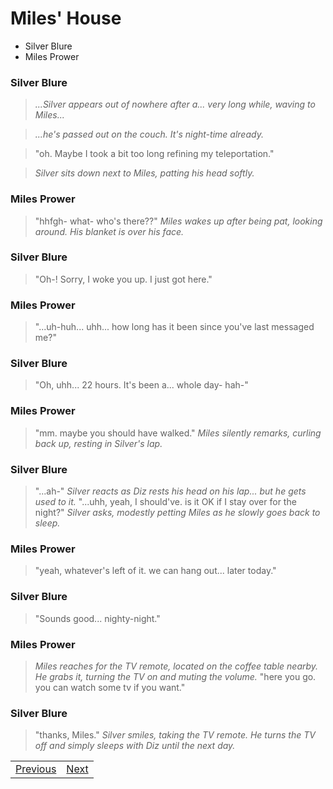 # Miles' House
- Silver Blure
- Miles Prower

### Silver Blure

> *...Silver appears out of nowhere after a... very long while, waving to Miles...*

> *...he's passed out on the couch. It's night-time already.*

> "oh. Maybe I took a bit too long refining my teleportation."

> *Silver sits down next to Miles, patting his head softly.*

### Miles Prower

> "hhfgh- what- who's there??" *Miles wakes up after being pat, looking around. His blanket is over his face.*

### Silver Blure

> "Oh-! Sorry, I woke you up. I just got here."

### Miles Prower

> "...uh-huh... uhh... how long has it been since you've last messaged me?"

### Silver Blure

> "Oh, uhh... 22 hours. It's been a... whole day- hah-"

### Miles Prower

> "mm. maybe you should have walked." *Miles silently remarks, curling back up, resting in Silver's lap.*

### Silver Blure

> "...ah-" *Silver reacts as Diz rests his head on his lap... but he gets used to it.* "...uhh, yeah, I should've. is it OK if I stay over for the night?" *Silver asks, modestly petting Miles as he slowly goes back to sleep.*

### Miles Prower

> "yeah, whatever's left of it. we can hang out... later today."

### Silver Blure

> "Sounds good... nighty-night."

### Miles Prower

> *Miles reaches for the TV remote, located on the coffee table nearby. He grabs it, turning the TV on and muting the volume.* "here you go. you can watch some tv if you want."

### Silver Blure

> "thanks, Miles." *Silver smiles, taking the TV remote. He turns the TV off and simply sleeps with Diz until the next day.*


|  |  |
| --- | --- |
| [Previous](https://meowcatheorange.github.io/Dizzy-AU/story/human-readable/AAC_MilesHouse) | [Next](https://meowcatheorange.github.io/Dizzy-AU/story/human-readable/AAE_MilesHouse) |